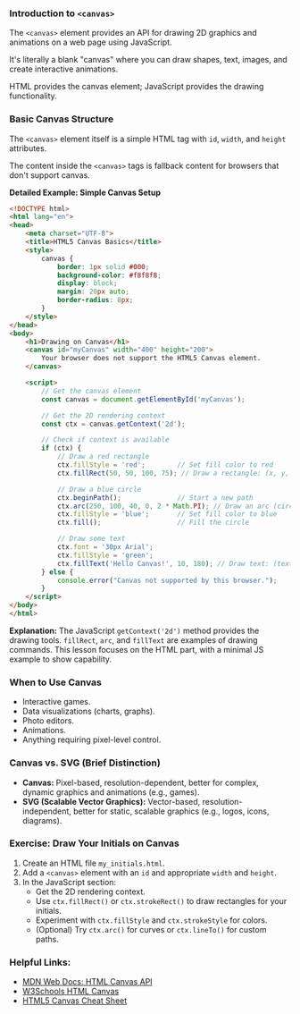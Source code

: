 ### Introduction to `<canvas>`

The `<canvas>` element provides an API for drawing 2D graphics and animations on a web page using JavaScript.

It's literally a blank "canvas" where you can draw shapes, text, images, and create interactive animations.

HTML provides the canvas element; JavaScript provides the drawing functionality.

### Basic Canvas Structure

The `<canvas>` element itself is a simple HTML tag with `id`, `width`, and `height` attributes.

The content inside the `<canvas>` tags is fallback content for browsers that don't support canvas.

**Detailed Example: Simple Canvas Setup**
```html
<!DOCTYPE html>
<html lang="en">
<head>
    <meta charset="UTF-8">
    <title>HTML5 Canvas Basics</title>
    <style>
        canvas {
            border: 1px solid #000;
            background-color: #f8f8f8;
            display: block;
            margin: 20px auto;
            border-radius: 8px;
        }
    </style>
</head>
<body>
    <h1>Drawing on Canvas</h1>
    <canvas id="myCanvas" width="400" height="200">
        Your browser does not support the HTML5 Canvas element.
    </canvas>

    <script>
        // Get the canvas element
        const canvas = document.getElementById('myCanvas');

        // Get the 2D rendering context
        const ctx = canvas.getContext('2d');

        // Check if context is available
        if (ctx) {
            // Draw a red rectangle
            ctx.fillStyle = 'red';        // Set fill color to red
            ctx.fillRect(50, 50, 100, 75); // Draw a rectangle: (x, y, width, height)

            // Draw a blue circle
            ctx.beginPath();              // Start a new path
            ctx.arc(250, 100, 40, 0, 2 * Math.PI); // Draw an arc (circle): (x, y, radius, startAngle, endAngle)
            ctx.fillStyle = 'blue';       // Set fill color to blue
            ctx.fill();                   // Fill the circle

            // Draw some text
            ctx.font = '30px Arial';
            ctx.fillStyle = 'green';
            ctx.fillText('Hello Canvas!', 10, 180); // Draw text: (text, x, y)
        } else {
            console.error("Canvas not supported by this browser.");
        }
    </script>
</body>
</html>
```
**Explanation:** The JavaScript `getContext('2d')` method provides the drawing tools. `fillRect`, `arc`, and `fillText` are examples of drawing commands. This lesson focuses on the HTML part, with a minimal JS example to show capability.

### When to Use Canvas

*   Interactive games.
*   Data visualizations (charts, graphs).
*   Photo editors.
*   Animations.
*   Anything requiring pixel-level control.

### Canvas vs. SVG (Brief Distinction)

*   **Canvas:** Pixel-based, resolution-dependent, better for complex, dynamic graphics and animations (e.g., games).
*   **SVG (Scalable Vector Graphics):** Vector-based, resolution-independent, better for static, scalable graphics (e.g., logos, icons, diagrams).

### Exercise: Draw Your Initials on Canvas

1.  Create an HTML file `my_initials.html`.
2.  Add a `<canvas>` element with an `id` and appropriate `width` and `height`.
3.  In the JavaScript section:
    *   Get the 2D rendering context.
    *   Use `ctx.fillRect()` or `ctx.strokeRect()` to draw rectangles for your initials.
    *   Experiment with `ctx.fillStyle` and `ctx.strokeStyle` for colors.
    *   (Optional) Try `ctx.arc()` for curves or `ctx.lineTo()` for custom paths.

### Helpful Links:

*   [MDN Web Docs: HTML Canvas API](https://developer.mozilla.org/en-US/docs/Web/API/Canvas_API)
*   [W3Schools HTML Canvas](https://www.w3schools.com/html/html5_canvas.asp)
*   [HTML5 Canvas Cheat Sheet](https://simon.html5.org/dump/html5-canvas-cheat-sheet.html)
